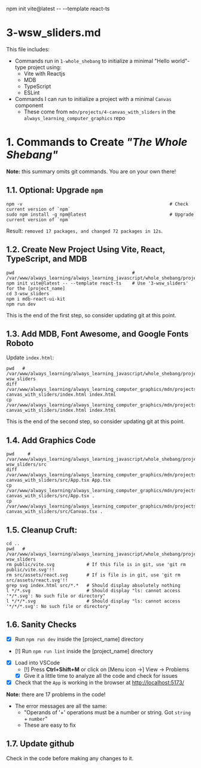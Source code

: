 npm init vite@latest -- --template react-ts
# 3-wsw_sliders.md

This file includes:

- Commands run in `1-whole_shebang` to initialize a minimal "Hello world"-type project using:
  - Vite with Reactjs
  - MDB
  - TypeScript
  - ESLint
- Commands I can run to initialize a project with a minimal `Canvas` component
  - These come from `mdn/projects/4-canvas_with_sliders` in the `always_learning_computer_graphics` repo

# 1. Commands to Create *"The Whole Shebang"*

**Note:** this summary omits git commands.  You are on your own there!

## 1.1. Optional: Upgrade `npm`

```
npm -v                                                       # Check current version of `npm`
sudo npm install -g npm@latest                               # Upgrade current version of `npm`
```

Result: `removed 17 packages, and changed 72 packages in 12s`.

## 1.2. Create New Project Using Vite, React, TypeScript, and MDB

```
pwd                                            # /var/www/always_learning/always_learning_javascript/whole_shebang/projects
npm init vite@latest -- --template react-ts    # Use '3-wsw_sliders' for the [project_name]
cd 3-wsw_sliders
npm i mdb-react-ui-kit
npm run dev
```

This is the end of the first step, so consider updating git at this point.

## 1.3. Add MDB, Font Awesome, and Google Fonts Roboto

Update `index.html`:

```
pwd   # /var/www/always_learning/always_learning_javascript/whole_shebang/projects/3-wsw_sliders
diff /var/www/always_learning/always_learning_computer_graphics/mdn/projects/4-canvas_with_sliders/index.html index.html
cp /var/www/always_learning/always_learning_computer_graphics/mdn/projects/4-canvas_with_sliders/index.html index.html
```

This is the end of the second step, so consider updating git at this point.

## 1.4. Add Graphics Code

```
pwd     # /var/www/always_learning/always_learning_javascript/whole_shebang/projects/3-wsw_sliders/src
diff /var/www/always_learning/always_learning_computer_graphics/mdn/projects/4-canvas_with_sliders/src/App.tsx App.tsx
cp /var/www/always_learning/always_learning_computer_graphics/mdn/projects/4-canvas_with_sliders/src/App.tsx .
cp /var/www/always_learning/always_learning_computer_graphics/mdn/projects/4-canvas_with_sliders/src/Canvas.tsx .
```

## 1.5. Cleanup Cruft:

```
cd ..
pwd   # /var/www/always_learning/always_learning_javascript/whole_shebang/projects/3-wsw_sliders
rm public/vite.svg            # If this file is in git, use 'git rm public/vite.svg'!!
rm src/assets/react.svg       # If is file is in git, use 'git rm src/assets/react.svg'!!
grep svg index.html src/*.*   # Should display absolutely nothing
l */*.svg                     # Should display "ls: cannot access '*/*.svg': No such file or directory"
l */*/*.svg                   # Should display "ls: cannot access '*/*/*.svg': No such file or directory"
```

## 1.6. Sanity Checks

- [x] Run `npm run dev` inside the [project_name] directory
- [!] Run `npm run lint` inside the [project_name] directory
- [x] Load into VSCode
  - [!] Press **Ctrl+Shift+M** or click on [Menu icon ->] View -> Problems
  - [x] Give it a little time to analyze all the code and check for issues
- [x] Check that the `App` is working in the browser at [http://localhost:5173/](http://localhost:5173/)

**Note:** there are 17 problems in the code!

- The error messages are all the same:
  - "Operands of '+' operations must be a number or string. Got `string` + `number`"
  - These are easy to fix

## 1.7. Update github

Check in the code before making any changes to it.

